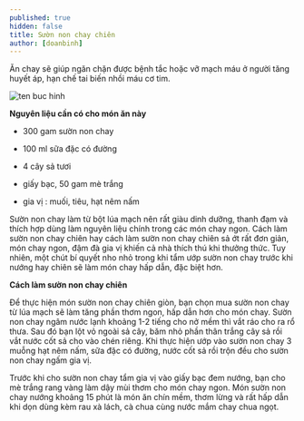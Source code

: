 ```yaml
---
published: true
hidden: false
title: Sườn non chay chiên
author: [doanbinh] 
---
```

Ăn chay sẽ giúp ngăn chặn được bệnh tắc hoặc vỡ mạch máu ở người tăng huyết áp, hạn chế tai biến nhồi máu cơ tim.

![ten buc hinh](https://i.ytimg.com/vi/HCKcnZBSrew/maxresdefault.jpg "ten buc hinh")

**Nguyên liệu cần có cho món ăn này**

+ 300 gam sườn non chay

+ 100 ml sữa đặc có đường

+ 4 cây sả tươi

+ giấy bạc, 50 gam mè trắng

+ gia vị : muối, tiêu, hạt nêm nấm

Sườn non chay làm từ bột lúa mạch nên rất giàu dinh dưỡng, thanh đạm và thích hợp dùng làm nguyên liệu chính trong các món chay ngon. Cách làm sườn non chay chiên hay cách làm sườn non chay chiên sả ớt rất đơn giản, món chay ngon, đậm đà gia vị khiến cả nhà thích thú khi thưởng thức. Tuy nhiên, một chút bí quyết nho nhỏ trong khi
tẩm ướp sườn non chay trước khi nướng hay chiên sẽ làm món chay hấp dẫn, đặc biệt hơn.

**Cách làm sườn non chay chiên**

Để thực hiện món sườn non chay chiên giòn, bạn chọn mua sườn non chay từ lúa mạch sẽ làm tăng phần thơm ngon, hấp dẫn hơn cho món chay. Sườn non chay ngâm nước lạnh khoảng 1-2 tiếng cho nở mềm thì vắt ráo cho ra rổ thưa. Sau đó bạn lột vỏ ngoài sả cây, băm nhỏ phần thân trắng cây sả rồi vắt nước cốt sả cho vào chén riêng. Khi thực hiện ướp vào sườn non chay 3 muỗng hạt nêm nấm, sữa đặc có đường, nước cốt sả rồi trộn đều cho sườn non chay ngấm gia vị.

Trước khi cho sườn non chay tẩm gia vị vào giấy bạc đem nướng, bạn cho mè trắng rang vàng làm dậy mùi thơm cho món chay ngon. Món sườn non chay nướng khoảng 15 phút là món ăn chín mềm, thơm lừng và rất hấp dẫn khi dọn dùng kèm rau xà lách, cà chua cùng nước mắm chay chua ngọt.